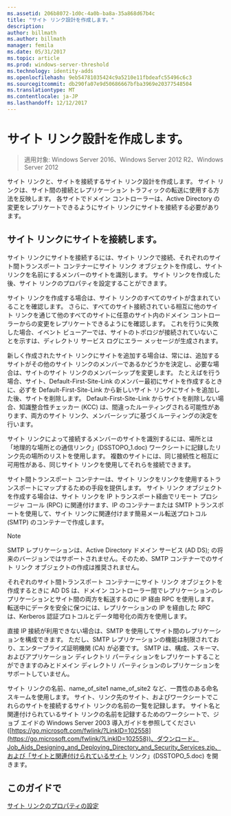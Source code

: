 ```yaml
---
ms.assetid: 206b8072-1d0c-4a0b-ba8a-35a868d67b4c
title: "サイト リンク設計を作成します。"
description: 
author: billmath
ms.author: billmath
manager: femila
ms.date: 05/31/2017
ms.topic: article
ms.prod: windows-server-threshold
ms.technology: identity-adds
ms.openlocfilehash: 9eb54781035424c9a5210e11fbdeafc55496c6c3
ms.sourcegitcommit: db290fa07e9d50686667bfba3969e20377548504
ms.translationtype: MT
ms.contentlocale: ja-JP
ms.lasthandoff: 12/12/2017
---
```

# <a name="creating-a-site-link-design"></a>サイト リンク設計を作成します。

>適用対象: Windows Server 2016、Windows Server 2012 R2、Windows Server 2012

サイト リンクと、サイトを接続するサイト リンク設計を作成します。 サイト リンクは、サイト間の接続とレプリケーション トラフィックの転送に使用する方法を反映します。 各サイトでドメイン コントローラーは、Active Directory の変更をレプリケートできるようにサイト リンクにサイトを接続する必要があります。  
  
## <a name="connecting-sites-with-site-links"></a>サイト リンクにサイトを接続します。  
サイト リンクにサイトを接続するには、サイト リンクで接続、それぞれのサイト間トランスポート コンテナーにサイト リンク オブジェクトを作成し、サイト リンクを名前にするメンバーのサイトを識別します。 サイト リンクを作成した後、サイト リンクのプロパティを設定することができます。  
  
サイト リンクを作成する場合は、サイト リンクのすべてのサイトが含まれていることを確認します。 さらに、すべてのサイト接続されている相互に他のサイト リンクを通じて他のすべてのサイトに任意のサイト内のドメイン コントローラーからの変更をレプリケートできるようにを確認します。 これを行うに失敗した場合、イベント ビューアーでは、サイトのトポロジが接続されていないことを示すは、ディレクトリ サービス ログにエラー メッセージが生成されます。  
  
新しく作成されたサイト リンクにサイトを追加する場合は、常には、追加するサイトがその他のサイト リンクのメンバーであるかどうかを決定し、必要な場合は、サイトのサイト リンクのメンバーシップを変更します。 たとえばを行う場合、サイト、Default-First-Site-Link のメンバー最初にサイトを作成するときに、必ずを Default-First-Site-Link から新しいサイト リンクにサイトを追加した後、サイトを削除します。 Default-First-Site-Link からサイトを削除しない場合、知識整合性チェッカー (KCC) は、間違ったルーティングされる可能性があります、両方のサイト リンク、メンバーシップに基づくルーティングの決定を行います。  
  
サイト リンクによって接続するメンバーのサイトを識別するには、場所とは「地理的な場所との通信リンク」(DSSTOPO_1.doc) ワークシートに記録したリンク先の場所のリストを使用します。 複数のサイトには、同じ接続性と相互に可用性がある、同じサイト リンクを使用してそれらを接続できます。  
  
サイト間トランスポート コンテナーは、サイト リンクをリンクを使用するトランスポートにマップするための手段を提供します。 サイト リンク オブジェクトを作成する場合は、サイト リンクを IP トランスポート経由でリモート プロシージャ コール (RPC) に関連付けます、IP のコンテナーまたは SMTP トランスポートを使用して、サイト リンクに関連付けます簡易メール転送プロトコル (SMTP) のコンテナーで作成します。  
  
> [!NOTE]  
> SMTP レプリケーションは、Active Directory ドメイン サービス (AD DS); の将来のバージョンではサポートされません。そのため、SMTP コンテナーでのサイト リンク オブジェクトの作成は推奨されません。  
  
それぞれのサイト間トランスポート コンテナーにサイト リンク オブジェクトを作成するときに AD DS は、ドメイン コントローラー間でレプリケーションのレプリケーションとサイト間の両方を転送するのに IP 経由 RPC を使用します。 転送中にデータを安全に保つには、レプリケーションの IP を経由した RPC は、Kerberos 認証プロトコルとデータ暗号化の両方を使用します。  
  
直接 IP 接続が利用できない場合は、SMTP を使用してサイト間のレプリケーションを構成できます。 ただし、SMTP レプリケーションの機能は制限されており、エンタープライズ証明機関 (CA) が必要です。 SMTP は、構成、スキーマ、およびアプリケーション ディレクトリ パーティションをレプリケートすることができますのみとドメイン ディレクトリ パーティションのレプリケーションをサポートしていません。  
  
サイト リンクの名前、name_of_site1 name_of_site2 など、一貫性のある命名スキームを使用します。 サイト、リンク先のサイト、およびワークシートでこれらのサイトを接続するサイト リンクの名前の一覧を記録します。 サイト名と関連付けられているサイト リンクの名前を記録するためのワークシートで、ジョブ エイドの Windows Server 2003 導入ガイドを参照してください ([https://go.microsoft.com/fwlink/?LinkID=102558](https://go.microsoft.com/fwlink/?LinkID=102558))、ダウンロード。Job_Aids_Designing_and_Deploying_Directory_and_Security_Services.zip、および「サイトと関連付けられているサイト リンク」(DSSTOPO_5.doc) を開きます。  
  
## <a name="in-this-guide"></a>このガイドで  
[サイト リンクのプロパティの設定](Setting-Site-Link-Properties.md)  
  


